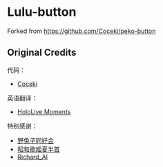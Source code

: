 # Lulu-button

Forked from https://github.com/Coceki/peko-button

## Original Credits
代码：  
* [Coceki](https://space.bilibili.com/11229533)  

英语翻译：
* [HoloLive Moments](https://www.youtube.com/channel/UCK4adPCSc8U1mhaJYbzZ-7w)

特别感谢：  
* [野兔子同好会](https://space.bilibili.com/2469920)
* [昭和歌姬夏半首](https://space.bilibili.com/114298950)
* [Richard_Al](https://space.bilibili.com/34401008)


